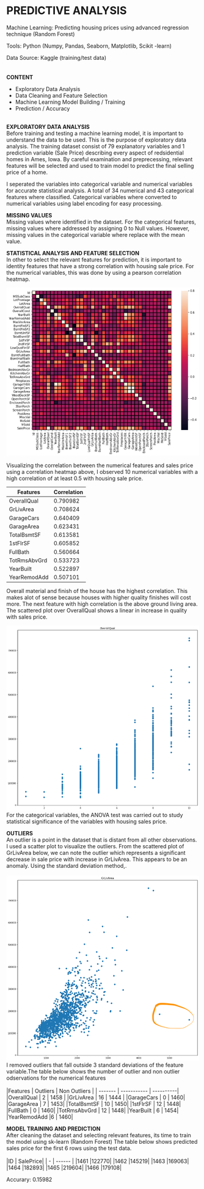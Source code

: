 # PREDICTIVE ANALYSIS
Machine Learning: Predicting housing prices using advanced regression technique (Random Forest)

Tools: Python (Numpy, Pandas, Seaborn, Matplotlib, Scikit -learn)

Data Source: Kaggle (training/test data) <br />
<br />
<br />
**CONTENT**
- Exploratory Data Analysis
- Data Cleaning and Feature Selection
- Machine Learning Model Building / Training
- Prediction / Accuracy<br /><br />

**EXPLORATORY DATA ANALYSIS**<br />
Before training and testing a machine learning model, it is important to understand the data to be used. This is the purpose of exploratory data analysis. The training dataset consist of 79 explanatory variables and 1 prediction variable (Sale Price) describing every aspect of redsidential homes in Ames, Iowa. By careful examination and preprecessing, relevant features will be selected and used to train model to predict the final selling price of a home.<br />

I seperated the variables into categorical variable and numerical variables for accurate statistical analysis. A total of 34 numerical and 43 categorical features where classified. Categorical variables where converted to numerical variables using label encoding for easy processing.<br />

**MISSING VALUES**<br />
Missing values where identified in the dataset. For the categorical features, missing values where addressed by assigning 0 to Null values. However, missing values in the categorical variable where replace with the mean value.

**STATISTICAL ANALYSIS AND FEATURE SELECTION**<br />
In other to select the relevant features for prediction, it is important to identity features that have a strong correlation with housing sale price. For the numerical variables, this was done by using a pearson correlation heatmap.

![](Image/Correlation.png)

Visualizing the correlation between the numerical features and sales price using a correlation heatmap above, I observed 10 numerical variables with a high correlation of at least 0.5 with housing sale price.

|Features | Correlation |
| ------- | ----------- |
|OverallQual | 0.790982 |
|GrLivArea | 0.708624 |
|GarageCars | 0.640409 |
|GarageArea | 0.623431 |
|TotalBsmtSF | 0.613581 |
|1stFlrSF | 0.605852 |
|FullBath |  0.560664 |
|TotRmsAbvGrd | 0.533723 |
|YearBuilt | 0.522897 |
|YearRemodAdd |0.507101|

Overall material and finish of the house has the highest correlation. This makes alot of sense because houses with higher quality finishes will cost more. The next feature with high correlation is the above ground living area. The scattered plot over OverallQual shows a linear in increase in quality with sales price.

![](Image/OverallQual.png)
<br />
For the categorical variables, the ANOVA test was carried out to study statistical significance of the variables with housing sales price.<br />

**OUTLIERS**<br />
An outlier is a point in the dataset that is distant from all other observations. I used a scatter plot to visualize the outliers.  From the scattered plot of GrLivArea below, we can note the outlier which represents a significant decrease in sale price with increase in GrLivArea. This appears to be an anomaly. Using the standard deviation method,.<br />
<br />
![](Image/GrLivArea.png)
<br />
I removed outliers that fall outside 3 standard deviations of the feature variable.The table below shows the number of outlier and non outlier odservations for the numerical features<br />
 <br />
|Features | Outliers | Non Outliers |
| ------- | ----------- | ----------|
|OverallQual | 2 | 1458 |
|GrLivArea | 16 | 1444 |
|GarageCars | 0 | 1460|
|GarageArea | 7 | 1453|
|TotalBsmtSF | 10 | 1450|
|1stFlrSF | 12 | 1448|
|FullBath |  0 | 1460|
|TotRmsAbvGrd | 12 | 1448|
|YearBuilt | 6 | 1454|
|YearRemodAdd |6 | 1460|<br />


**MODEL TRAINING AND PREDICTION**<br />
After cleaning the dataset and selecting relevant features, its time to train the model using sk-learn (Random Forest)
The table below shows predicted sales price for the first 6 rows using the test data.<br />
<br />
|ID | SalePrice| 
| - | ------ |
|1461 |122770|
|1462 |145219|
|1463 |169063|
|1464 |182893|
|1465 |219604|
|1466 |179108|

Accurary: 0.15982
